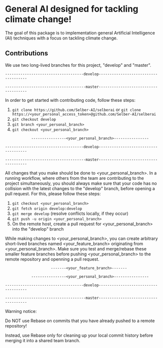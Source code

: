 # General AI designed for tackling climate change!

The goal of this package is to implementation general Artificial Intelligence (AI) techniques with a focus on tackling climate change.



## Contributions

We use two long-lived branches for this project, "develop" and "master".


```
------------------------------------develop-------------------------------------

-------------------------------------master-------------------------------------
```

In order to get started with contributing code, follow these steps:
  1. `git clone https://github.com/Selber-AI/selberai`
  or `git clone https://<your_personal_access_token>@github.com/Selber-AI/selberai`
  2. `git checkout develop`
  3. `git branch <your_personal_branch>`
  4. `git checkout <your_personal_branch>`
  
```
            ----------------<your_personal_branch>----------------

------------------------------------develop-------------------------------------

-------------------------------------master-------------------------------------
```

All changes that you make should be done to <your_personal_branch>. In a running workflow, where others from the team are contributing to the project simultaneously, you should always make sure that your code has no collision with the latest changes to the "develop" branch, before opening a pull request. For this, please follow these steps:
  1. `git checkout <your_personal_branch>`
  2. `git fetch origin develop:develop`
  3. `git merge develop` (resolve conflicts locally, if they occur)
  4. `git push -u origin <your_personal_branch>`
  5. On the remote host, create a pull request for <your_personal_branch> into the "develop" branch 
  
  
While making changes to <your_personal_branch>, you can create arbitrary short-lived branches named <your_feature_branch> originating from <your_personal_branch>. Make sure you test and merge/rebase these smaller feature branches before pushing <your_personal_branch> to the remote repository and openning a pull request.

```
                     -------<your_feature_branch>-------

            ----------------<your_personal_branch>----------------

------------------------------------develop-------------------------------------

-------------------------------------master-------------------------------------
```



Warning notice:

Do NOT use Rebase on commits that you have already pushed to a remote repository!

Instead, use Rebase only for cleaning up your local commit history before merging it into a shared team branch.

